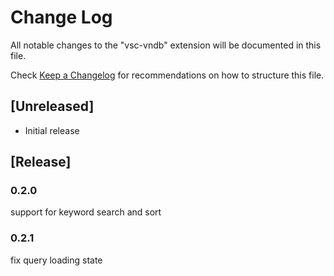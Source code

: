 # Change Log

All notable changes to the "vsc-vndb" extension will be documented in this file.

Check [Keep a Changelog](http://keepachangelog.com/) for recommendations on how to structure this file.

## [Unreleased]

- Initial release

## [Release]

### 0.2.0

support for keyword search and sort

### 0.2.1

fix query loading state
